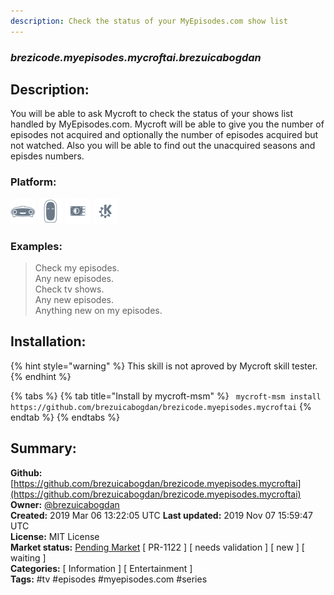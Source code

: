 ```yaml
---
description: Check the status of your MyEpisodes.com show list
---
```


### _brezicode.myepisodes.mycroftai.brezuicabogdan_  
## Description:  
You will be able to ask Mycroft to check the status of your shows list handled by MyEpisodes.com.
Mycroft will be able to give you the number of episodes not acquired and optionally the number of episodes acquired but not watched.
Also you will be able to find out the unacquired seasons and episdes numbers.  
  
### Platform:  
 ![Mark I](../.gitbook/assets/mark-1-icon.png)  ![Mark II](../.gitbook/assets/mark-2-icon.png)  ![Picroft](../.gitbook/assets/picroft-icon.png)  ![plasmoid](../.gitbook/assets/kde.png)   
### Examples:  
> Check my episodes.  
> Any new episodes.  
> Check tv shows.  
> Any new episodes.  
> Anything new on my episodes.  
  
## Installation:  
{% hint style="warning" %}
This skill is not aproved by Mycroft skill tester.
{% endhint %}
    
{% tabs %}
{% tab title="Install by mycroft-msm" %}
``` mycroft-msm install https://github.com/brezuicabogdan/brezicode.myepisodes.mycroftai```
{% endtab %}
  {% endtabs %}
    
## Summary:  
**Github:** [https://github.com/brezuicabogdan/brezicode.myepisodes.mycroftai](https://github.com/brezuicabogdan/brezicode.myepisodes.mycroftai)  
**Owner:** [@brezuicabogdan](https://github.com/brezuicabogdan)  
**Created:** 2019 Mar 06 13:22:05 UTC  **Last updated:** 2019 Nov 07 15:59:47 UTC  
**License:** MIT License  
**Market status:** [Pending Market](https://market.mycroft.ai/skill/) [ PR-1122 ] [ needs validation ] [ new ] [ waiting ]  
**Categories:** [ Information ] [ Entertainment ]   
**Tags:** \#tv \#episodes \#myepisodes.com \#series   
